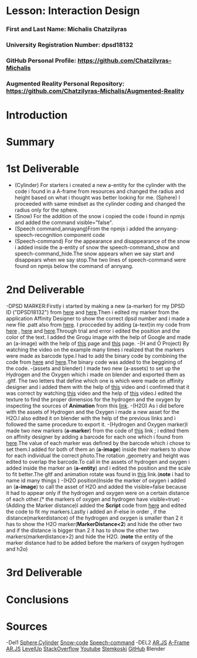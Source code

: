 # Lesson: Interaction Design

### First and Last Name: Michalis Chatzilyras
### University Registration Number: dpsd18132
### GitHub Personal Profile: https://github.com/Chatzilyras-Michalis
### Augmented Reality Personal Repository: https://github.com/Chatzilyras-Michalis/Augmented-Reality

# Introduction

# Summary


# 1st Deliverable
- (Cylinder) For starters i created a new a-entity for the cylinder with the code i found in a A-frame from resources and changed the radius and height based on what i thought was better looking for me.
(Sphere) I proceeded with same mindset as the cylinder coding and changed the radius only for the sphere.
- (Snow) For the addition of the snow i copied the code i found in npmjs and added the command visible="false".
- (Speech command,annayang)From the npmjs i added the annyang-speech-recognition component code
- (Speech-command) For the appearance and disappearance of the snow i added inside the a-entity of snow the speech-command_show and speech-command_hide.The snow appears when we say start and disappears when we say stop.The two lines of speech-command were found on npmjs below the command of annyang.
# 2nd Deliverable
-DPSD MARKER:Firstly i started by making a new (a-marker) for my DPSD ID ("DPSD18132") from [here](https://medium.com/arjs/how-to-create-your-own-marker-44becbec1105) and [here](https://aframe.io/blog/arjs/).Then i edited my marker from the application Affinity Designer to show the correct dpsd number and i made a new file .patt also from [here](https://aframe.io/blog/arjs/).
I procceded by adding (a-text)in my code from [here](https://stackoverflow.com/questions/50323583/display-text-inside-3d-box-using-aframe-aframe-ar) ,  [here](https://ar-js-org.github.io/AR.js-Docs/)  and  [here](https://levelup.gitconnected.com/simple-augmented-reality-ar-integration-with-a-frame-f625e9dc66b8).Through trial and error i edited the position and the color of the text. I added the Grogu image with the help of Google and made an (a-image) with the help of [this](https://stackoverflow.com/questions/47610133/display-png-image-file-with-ar-js-augmented-reality) page and [this](https://aframe.io/blog/arjs/) page.
-(H and O Project) By watching the video on the example many times i realized that the markers were made as barcode type.I had to add the binary code by combining the code from [here](https://ar-js-org.github.io/AR.js-Docs/marker-based/) and [here](https://aframe.io/blog/arjs/).The binary code was added to the beggining of the code.
  -(assets and blender) I made two new (a-assets) to set up the Hydrogen and the Oxygen which i made on blender and exported them as .gltf. The two letters that define which one is which were made on affinity designer and i added them with the help of [this](https://www.youtube.com/watch?v=r5YNJghc81U&list=PLSMwPLroTXpBAptfsnWC95GM438Snk0IK&index=3) video and i confirmed that it was correct by watching [this](https://www.youtube.com/watch?v=jLGWE335J28) video and the help of [this](https://www.youtube.com/watch?v=IF9juYtbyoI&list=PLSMwPLroTXpBAptfsnWC95GM438Snk0IK&index=2&t=411s) video.I edited the texture to find the proper dimensios for the hydrogen and the oxygen by inspecting the sources of **Animation** from this [link](https://stemkoski.github.io/AR.js-examples/index.html?fbclid=IwAR3rNAQHrtUZ_n_ZzdC1NlWbWdfqfk39BByAimab6U210yrv7FDFGMxTb4I). 
-(H2O) As i did before with the assets of Hydrogen and the Oxygen i made a new asset for the H2O.I also edited it on blender with the help of the previous links and i followed the same procedure to export it.
-(Hydrogen and Oxygen marker)I made two new markers  (**a-marker**) from the code of [this](https://aframe.io/blog/arjs/) link ; i edited them on affinity designer by adding a barcode for each one which i found from [here](https://github.com/nicolocarpignoli/artoolkit-barcode-markers-collection).The value of each marker was defined by the barcode which i chose to set them.I added for both of them an (**a-image**) inside their markers to show for each individual the correct photo.The rotation ,geometry and height was edited to overlap the barcode.To call in the assets of hydrogen and oxygen i added inside the marker an (**a-entity**) and i edited the position and the scale to fit better.The gltf and animation rotate was found in [this](https://stemkoski.github.io/AR.js-examples/index.html?fbclid=IwAR3rNAQHrtUZ_n_ZzdC1NlWbWdfqfk39BByAimab6U210yrv7FDFGMxTb4I) link.(**note** i had to name id many things )
-(H2O position)Inside the  marker of oxygen i added an (**a-image**) to call the asset of H2O and added the visible=false because it had to appear only if the hydrogen and oxygen were on a certain distance of each other.(* the markers of oxygen and hydrogen have visible=true)
-(Adding the Marker distance)I added the **Script** code from [here](https://stackoverflow.com/questions/61239107/how-to-get-marker-position-x-y-ar-js) and edited the code to fit my markers.Lastly i added an if-else in order , if the distance(markerdistance) of the hydrogen and oxygen is smaller than 2 it has to show the H2O marker(**MarkerDistance<2**) and hide the other two  and if the distance is bigger than 2 it has to show the other two markers(markerdistance>2) and hide the H2O.
(**note** the entity of the marker distance had to be added before the markers of oxygen hydrogen and h2o)

# 3rd Deliverable 


# Conclusions


# Sources
-Del1
[Sphere,Cylinder](https://aframe.io/docs/1.3.0/components/geometry.html#cylinder#)
[Snow-code](https://www.npmjs.com/package/aframe-particle-system-component)
[Speech-command](https://www.npmjs.com/package/aframe-speech-command-component)
-DEL2
 [AR.JS](https://medium.com/arjs/how-to-create-your-own-marker-44becbec1105)
 [A-Frame](https://aframe.io/blog/arjs/)
 [AR.JS](https://ar-js-org.github.io/AR.js-Docs/) 
 [LevelUp](https://levelup.gitconnected.com/simple-augmented-reality-ar-integration-with-a-frame-f625e9dc66b8)
 [StackOverflow](https://stackoverflow.com/questions/47610133/display-png-image-file-with-ar-js-augmented-reality)
 [Youtube](https://www.youtube.com/watch?v=jLGWE335J28)
 [Stemkoski](https://stemkoski.github.io/AR.js-examples/index.html?fbclid=IwAR3rNAQHrtUZ_n_ZzdC1NlWbWdfqfk39BByAimab6U210yrv7FDFGMxTb4I)
 [GitHub](https://github.com/nicolocarpignoli/artoolkit-barcode-markers-collection)
 Blender


